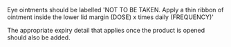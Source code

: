 Eye ointments should be labelled 'NOT TO BE TAKEN. Apply a thin ribbon of ointment inside the lower lid margin (DOSE) x times daily (FREQUENCY)'

The appropriate expiry detail that applies once the product is opened should also be added.

